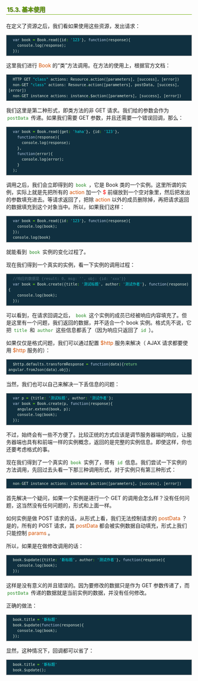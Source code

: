 <h2 style=" border-bottom: 1px solid #69ab01; color: #5e9802; padding: 2px; text-shadow: 1px 1px 1px gray; margin: 20px auto; font-size: medium;">15.3. 基本使用</h2>

<p style="margin: 15px 0;">
在定义了资源之后，我们看如果使用这些资源，发出请求：
</p>

<div class="highlight" style="background: #103040"><pre style=" white-space: pre-wrap; word-wrap: break-word; border: 1px solid #888; font-size: small; line-height: 1.5em; padding: 5px;; color: #e0eee0; background: #103040;">  <span style="color: #bcd2ee">var</span> <span style="color: #e0eee0">book</span> <span style="color: #7fff00">=</span> <span style="color: #e0eee0">Book</span>.<span style="color: #e0eee0">read</span>({<span style="color: #e0eee0">id</span><span style="color: #7fff00">:</span> <span style="color: #00e5ee">&#39;123&#39;</span>}, <span style="color: #bcd2ee">function</span>(<span style="color: #e0eee0">response</span>){
    <span style="color: #e0eee0">console</span>.<span style="color: #e0eee0">log</span>(<span style="color: #e0eee0">response</span>);
  });
</pre></div>


<p style="margin: 15px 0;">
这里我们进行 <i style=" color: #d75100; font-style: normal; ">Book</i> 的“类”方法调用。在方法的使用上，根据官方文档：
</p>

<div class="highlight" style="background: #103040"><pre style=" white-space: pre-wrap; word-wrap: break-word; border: 1px solid #888; font-size: small; line-height: 1.5em; padding: 5px;; color: #e0eee0; background: #103040;">  <span style="color: #e0eee0">HTTP</span> <span style="color: #e0eee0">GET</span> <span style="color: #00e5ee">&quot;class&quot;</span> <span style="color: #e0eee0">actions:</span> <span style="color: #e0eee0">Resource</span><span style="color: #7fff00">.</span><span style="color: #e0eee0">action</span>([<span style="color: #e0eee0">parameters</span>], [<span style="color: #e0eee0">success</span>], [<span style="color: #e0eee0">error</span>])
  <span style="color: #e0eee0">non</span><span style="color: #7fff00">-</span><span style="color: #e0eee0">GET</span> <span style="color: #00e5ee">&quot;class&quot;</span> <span style="color: #e0eee0">actions:</span> <span style="color: #e0eee0">Resource</span><span style="color: #7fff00">.</span><span style="color: #e0eee0">action</span>([<span style="color: #e0eee0">parameters</span>], <span style="color: #e0eee0">postData</span>, [<span style="color: #e0eee0">success</span>], [<span style="color: #e0eee0">error</span>])
  <span style="color: #e0eee0">non</span><span style="color: #7fff00">-</span><span style="color: #e0eee0">GET</span> <span style="color: #e0eee0">instance</span> <span style="color: #e0eee0">actions:</span> <span style="color: #e0eee0">instance</span><span style="color: #7fff00">.</span><span style="color: #e0eee0">$action</span>([<span style="color: #e0eee0">parameters</span>], [<span style="color: #e0eee0">success</span>], [<span style="color: #e0eee0">error</span>])
</pre></div>


<p style="margin: 15px 0;">
我们这里是第二种形式，即类方法的非 GET 请求。我们给的参数会作为 <code style="margin: auto 3px; color: #228b22; font-family: monospace; ">postData</code> 传递。如果我们需要 GET 参数，并且还需要一个错误回调，那么：
</p>

<div class="highlight" style="background: #103040"><pre style=" white-space: pre-wrap; word-wrap: break-word; border: 1px solid #888; font-size: small; line-height: 1.5em; padding: 5px;; color: #e0eee0; background: #103040;">  <span style="color: #bcd2ee">var</span> <span style="color: #e0eee0">book</span> <span style="color: #7fff00">=</span> <span style="color: #e0eee0">Book</span>.<span style="color: #e0eee0">read</span>({<span style="color: #e0eee0">get</span><span style="color: #7fff00">:</span> <span style="color: #00e5ee">&#39;haha&#39;</span>}, {<span style="color: #e0eee0">id</span><span style="color: #7fff00">:</span> <span style="color: #00e5ee">&#39;123&#39;</span>},
    <span style="color: #bcd2ee">function</span>(<span style="color: #e0eee0">response</span>){
      <span style="color: #e0eee0">console</span>.<span style="color: #e0eee0">log</span>(<span style="color: #e0eee0">response</span>);
    },
    <span style="color: #bcd2ee">function</span>(<span style="color: #e0eee0">error</span>){
      <span style="color: #e0eee0">console</span>.<span style="color: #e0eee0">log</span>(<span style="color: #e0eee0">error</span>);
    }
  );
</pre></div>


<p style="margin: 15px 0;">
调用之后，我们会立即得到的 <code style="margin: auto 3px; color: #228b22; font-family: monospace; ">book</code> ，它是 Book 类的一个实例。这里所谓的实例，实际上就是先把所有的 <i style=" color: #d75100; font-style: normal; ">action</i> 加一个 <b style=" color: red; font-weight: normal; ">$</b> 前缀放到一个空对象里，然后把发出的参数填充进去。等请求返回了，把除 <i style=" color: #d75100; font-style: normal; ">action</i> 以外的成员删除掉，再把请求返回的数据填充到这个对象当中。所以，如果我们这样：
</p>

<div class="highlight" style="background: #103040"><pre style=" white-space: pre-wrap; word-wrap: break-word; border: 1px solid #888; font-size: small; line-height: 1.5em; padding: 5px;; color: #e0eee0; background: #103040;">  <span style="color: #bcd2ee">var</span> <span style="color: #e0eee0">book</span> <span style="color: #7fff00">=</span> <span style="color: #e0eee0">Book</span>.<span style="color: #e0eee0">read</span>({<span style="color: #e0eee0">id</span><span style="color: #7fff00">:</span> <span style="color: #00e5ee">&#39;123&#39;</span>}, <span style="color: #bcd2ee">function</span>(<span style="color: #e0eee0">response</span>){
    <span style="color: #e0eee0">console</span>.<span style="color: #e0eee0">log</span>(<span style="color: #e0eee0">book</span>);
  });
  <span style="color: #e0eee0">console</span>.<span style="color: #e0eee0">log</span>(<span style="color: #e0eee0">book</span>)
</pre></div>


<p style="margin: 15px 0;">
就能看到 <code style="margin: auto 3px; color: #228b22; font-family: monospace; ">book</code> 实例的变化过程了。
</p>
<p style="margin: 15px 0;">
现在我们得到一个真实的实例，看一下实例的调用过程：
</p>

<div class="highlight" style="background: #103040"><pre style=" white-space: pre-wrap; word-wrap: break-word; border: 1px solid #888; font-size: small; line-height: 1.5em; padding: 5px;; color: #e0eee0; background: #103040;">  <span style="color: #507080">//响应的数据是 {result: 0, msg: &#39;&#39;, obj: {id: &#39;xxx&#39;}}</span>
  <span style="color: #bcd2ee">var</span> <span style="color: #e0eee0">book</span> <span style="color: #7fff00">=</span> <span style="color: #e0eee0">Book</span>.<span style="color: #e0eee0">create</span>({<span style="color: #e0eee0">title</span><span style="color: #7fff00">:</span> <span style="color: #00e5ee">&#39;测试标题&#39;</span>, <span style="color: #e0eee0">author</span><span style="color: #7fff00">:</span> <span style="color: #00e5ee">&#39;测试作者&#39;</span>}, <span style="color: #bcd2ee">function</span>(<span style="color: #e0eee0">response</span>){
    <span style="color: #e0eee0">console</span>.<span style="color: #e0eee0">log</span>(<span style="color: #e0eee0">book</span>);
  });
</pre></div>


<p style="margin: 15px 0;">
可以看到，在请求回调之后， <code style="margin: auto 3px; color: #228b22; font-family: monospace; ">book</code> 这个实例的成员已经被响应内容填充了。但是这里有一个问题，我们返回的数据，并不适合一个 book 实例。格式先不说，它把 <code style="margin: auto 3px; color: #228b22; font-family: monospace; ">title</code> 和 <code style="margin: auto 3px; color: #228b22; font-family: monospace; ">author</code> 这些信息都丢了（因为响应只返回了 <code style="margin: auto 3px; color: #228b22; font-family: monospace; ">id</code> ）。
</p>
<p style="margin: 15px 0;">
如果仅仅是格式问题，我们可以通过配置 <i style=" color: #d75100; font-style: normal; ">$http</i> 服务来解决（ AJAX 请求都要使用 <i style=" color: #d75100; font-style: normal; ">$http</i> 服务的）：
</p>

<div class="highlight" style="background: #103040"><pre style=" white-space: pre-wrap; word-wrap: break-word; border: 1px solid #888; font-size: small; line-height: 1.5em; padding: 5px;; color: #e0eee0; background: #103040;">  <span style="color: #e0eee0">$http</span>.<span style="color: #e0eee0">defaults</span>.<span style="color: #e0eee0">transformResponse</span> <span style="color: #7fff00">=</span> <span style="color: #bcd2ee">function</span>(<span style="color: #e0eee0">data</span>){<span style="color: #90ee90">return</span> <span style="color: #e0eee0">angular</span>.<span style="color: #e0eee0">fromJson</span>(<span style="color: #e0eee0">data</span>).<span style="color: #e0eee0">obj</span>};
</pre></div>


<p style="margin: 15px 0;">
当然，我们也可以自己来解决一下丢信息的问题：
</p>

<div class="highlight" style="background: #103040"><pre style=" white-space: pre-wrap; word-wrap: break-word; border: 1px solid #888; font-size: small; line-height: 1.5em; padding: 5px;; color: #e0eee0; background: #103040;">  <span style="color: #bcd2ee">var</span> <span style="color: #e0eee0">p</span> <span style="color: #7fff00">=</span> {<span style="color: #e0eee0">title</span><span style="color: #7fff00">:</span> <span style="color: #00e5ee">&#39;测试标题&#39;</span>, <span style="color: #e0eee0">author</span><span style="color: #7fff00">:</span> <span style="color: #00e5ee">&#39;测试作者&#39;</span>};
  <span style="color: #bcd2ee">var</span> <span style="color: #e0eee0">book</span> <span style="color: #7fff00">=</span> <span style="color: #e0eee0">Book</span>.<span style="color: #e0eee0">create</span>(<span style="color: #e0eee0">p</span>, <span style="color: #bcd2ee">function</span>(<span style="color: #e0eee0">response</span>){
    <span style="color: #e0eee0">angular</span>.<span style="color: #e0eee0">extend</span>(<span style="color: #e0eee0">book</span>, <span style="color: #e0eee0">p</span>);
    <span style="color: #e0eee0">console</span>.<span style="color: #e0eee0">log</span>(<span style="color: #e0eee0">book</span>);
  });
</pre></div>


<p style="margin: 15px 0;">
不过，始终会有一些不方便了。比较正统的方式应该是调节服务器端的响应，让服务器端也具有和前端一样的实例概念，返回的是完整的实例信息。即使这样，你也还要考虑格式的事。
</p>
<p style="margin: 15px 0;">
现在我们得到了一个真实的 <code style="margin: auto 3px; color: #228b22; font-family: monospace; ">book</code> 实例了，带有 <code style="margin: auto 3px; color: #228b22; font-family: monospace; ">id</code> 信息。我们尝试一下实例的方法调用，先回过去头看一下那三种调用形式，对于实例只有第三种形式：
</p>

<div class="highlight" style="background: #103040"><pre style=" white-space: pre-wrap; word-wrap: break-word; border: 1px solid #888; font-size: small; line-height: 1.5em; padding: 5px;; color: #e0eee0; background: #103040;">  <span style="color: #e0eee0">non</span><span style="color: #7fff00">-</span><span style="color: #e0eee0">GET</span> <span style="color: #e0eee0">instance</span> <span style="color: #e0eee0">actions:</span> <span style="color: #e0eee0">instance</span><span style="color: #7fff00">.</span><span style="color: #e0eee0">$action</span>([<span style="color: #e0eee0">parameters</span>], [<span style="color: #e0eee0">success</span>], [<span style="color: #e0eee0">error</span>])
</pre></div>


<p style="margin: 15px 0;">
首先解决一个疑问，如果一个实例是进行一个 GET 的调用会怎么样？没有任何问题，这当然没有任何问题的，形式和上面一样。
</p>
<p style="margin: 15px 0;">
如何实例是做 POST 请求的话，从形式上看，我们无法控制请求的 <i style=" color: #d75100; font-style: normal; ">postData</i> ？是的，所有的 POST 请求，其 <i style=" color: #d75100; font-style: normal; ">postData</i> 都会被实例数据自动填充，形式上我们只能控制 <i style=" color: #d75100; font-style: normal; ">params</i> 。
</p>
<p style="margin: 15px 0;">
所以，如果是在做修改调用的话：
</p>

<div class="highlight" style="background: #103040"><pre style=" white-space: pre-wrap; word-wrap: break-word; border: 1px solid #888; font-size: small; line-height: 1.5em; padding: 5px;; color: #e0eee0; background: #103040;">  <span style="color: #e0eee0">book</span>.<span style="color: #e0eee0">$update</span>({<span style="color: #e0eee0">title</span><span style="color: #7fff00">:</span> <span style="color: #00e5ee">&#39;新标题&#39;</span>, <span style="color: #e0eee0">author</span><span style="color: #7fff00">:</span> <span style="color: #00e5ee">&#39;测试作者&#39;</span>}, <span style="color: #bcd2ee">function</span>(<span style="color: #e0eee0">response</span>){
    <span style="color: #e0eee0">console</span>.<span style="color: #e0eee0">log</span>(<span style="color: #e0eee0">book</span>);
  });
</pre></div>


<p style="margin: 15px 0;">
这样是没有意义的并且错误的。因为要修改的数据只是作为 GET 参数传递了，而 <code style="margin: auto 3px; color: #228b22; font-family: monospace; ">postData</code> 传递的数据就是当前实例的数据，并没有任何修改。
</p>
<p style="margin: 15px 0;">
正确的做法：
</p>

<div class="highlight" style="background: #103040"><pre style=" white-space: pre-wrap; word-wrap: break-word; border: 1px solid #888; font-size: small; line-height: 1.5em; padding: 5px;; color: #e0eee0; background: #103040;">  <span style="color: #e0eee0">book</span>.<span style="color: #e0eee0">title</span> <span style="color: #7fff00">=</span> <span style="color: #00e5ee">&#39;新标题&#39;</span>
  <span style="color: #e0eee0">book</span>.<span style="color: #e0eee0">$update</span>(<span style="color: #bcd2ee">function</span>(<span style="color: #e0eee0">response</span>){
    <span style="color: #e0eee0">console</span>.<span style="color: #e0eee0">log</span>(<span style="color: #e0eee0">book</span>);
  });
</pre></div>


<p style="margin: 15px 0;">
显然，这种情况下，回调都可以省了：
</p>

<div class="highlight" style="background: #103040"><pre style=" white-space: pre-wrap; word-wrap: break-word; border: 1px solid #888; font-size: small; line-height: 1.5em; padding: 5px;; color: #e0eee0; background: #103040;">  <span style="color: #e0eee0">book</span>.<span style="color: #e0eee0">title</span> <span style="color: #7fff00">=</span> <span style="color: #00e5ee">&#39;新标题&#39;</span>
  <span style="color: #e0eee0">book</span>.<span style="color: #e0eee0">$update</span>();
</pre></div>